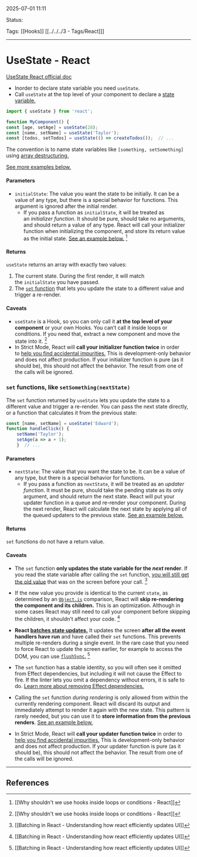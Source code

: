 
2025-07-01 11:11

Status:

Tags: [[Hooks]] [[../../../3 - Tags/React]]]

---
# UseState - React
[UseState React official doc](https://react.dev/reference/react/useState)

- Inorder to declare state variable you need `useState`.
- Call `useState` at the top level of your component to declare a [state variable.](https://react.dev/learn/state-a-components-memory)

```jsx
import { useState } from 'react';

function MyComponent() {  
const [age, setAge] = useState(28);  
const [name, setName] = useState('Taylor');  
const [todos, setTodos] = useState(() => createTodos());  // ...
```

The convention is to name state variables like `[something, setSomething]` using [array destructuring.](https://javascript.info/destructuring-assignment)

[See more examples below.](https://react.dev/reference/react/useState#usage)

#### Parameters [](https://react.dev/reference/react/useState#parameters "Link for Parameters")

- `initialState`: The value you want the state to be initially. It can be a value of any type, but there is a special behavior for functions. This argument is ignored after the initial render.
    - If you pass a function as `initialState`, it will be treated as an _initializer function_. It should be pure, should take no arguments, and should return a value of any type. React will call your initializer function when initializing the component, and store its return value as the initial state. [See an example below.](https://react.dev/reference/react/useState#avoiding-recreating-the-initial-state)  [^1]

#### Returns [](https://react.dev/reference/react/useState#returns "Link for Returns")

`useState` returns an array with exactly two values:

1. The current state. During the first render, it will match the `initialState` you have passed.
2. The [`set` function](https://react.dev/reference/react/useState#setstate) that lets you update the state to a different value and trigger a re-render.

#### Caveats [](https://react.dev/reference/react/useState#caveats "Link for Caveats")

- `useState` is a Hook, so you can only call it **at the top level of your component** or your own Hooks. You can’t call it inside loops or conditions. If you need that, extract a new component and move the state into it. [^1]
- In Strict Mode, React will **call your initializer function twice** in order to [help you find accidental impurities.](https://react.dev/reference/react/useState#my-initializer-or-updater-function-runs-twice) This is development-only behavior and does not affect production. If your initializer function is pure (as it should be), this should not affect the behavior. The result from one of the calls will be ignored.

### `set` functions, like `setSomething(nextState)` [](https://react.dev/reference/react/useState#setstate "Link for this heading")

The `set` function returned by `useState` lets you update the state to a different value and trigger a re-render. You can pass the next state directly, or a function that calculates it from the previous state:

```jsx
const [name, setName] = useState('Edward');
function handleClick() {  
	setName('Taylor');  
	setAge(a => a + 1);
	}  // ...
```

#### Parameters [](https://react.dev/reference/react/useState#setstate-parameters "Link for Parameters")

- `nextState`: The value that you want the state to be. It can be a value of any type, but there is a special behavior for functions.
    - If you pass a function as `nextState`, it will be treated as an _updater function_. It must be pure, should take the pending state as its only argument, and should return the next state. React will put your updater function in a queue and re-render your component. During the next render, React will calculate the next state by applying all of the queued updaters to the previous state. [See an example below.](https://react.dev/reference/react/useState#updating-state-based-on-the-previous-state)

#### Returns [](https://react.dev/reference/react/useState#setstate-returns "Link for Returns")

`set` functions do not have a return value.

#### Caveats [](https://react.dev/reference/react/useState#setstate-caveats "Link for Caveats")

- The `set` function **only updates the state variable for the _next_ render**. If you read the state variable after calling the `set` function, [you will still get the old value](https://react.dev/reference/react/useState#ive-updated-the-state-but-logging-gives-me-the-old-value) that was on the screen before your call. [^2]
    
- If the new value you provide is identical to the current `state`, as determined by an [`Object.is`](https://developer.mozilla.org/en-US/docs/Web/JavaScript/Reference/Global_Objects/Object/is) comparison, React will **skip re-rendering the component and its children.** This is an optimization. Although in some cases React may still need to call your component before skipping the children, it shouldn’t affect your code. [^2]
    
- **React [batches state updates.](https://react.dev/learn/queueing-a-series-of-state-updates)** It updates the screen **after all the event handlers have run** and have called their `set` functions. This prevents multiple re-renders during a single event. In the rare case that you need to force React to update the screen earlier, for example to access the DOM, you can use [`flushSync`.](https://react.dev/reference/react-dom/flushSync) [^2]
    
- The `set` function has a stable identity, so you will often see it omitted from Effect dependencies, but including it will not cause the Effect to fire. If the linter lets you omit a dependency without errors, it is safe to do. [Learn more about removing Effect dependencies.](https://react.dev/learn/removing-effect-dependencies#move-dynamic-objects-and-functions-inside-your-effect)
    
- Calling the `set` function _during rendering_ is only allowed from within the currently rendering component. React will discard its output and immediately attempt to render it again with the new state. This pattern is rarely needed, but you can use it to **store information from the previous renders**. [See an example below.](https://react.dev/reference/react/useState#storing-information-from-previous-renders)
    
- In Strict Mode, React will **call your updater function twice** in order to [help you find accidental impurities.](https://react.dev/reference/react/useState#my-initializer-or-updater-function-runs-twice) This is development-only behavior and does not affect production. If your updater function is pure (as it should be), this should not affect the behavior. The result from one of the calls will be ignored.

---
## References
[^1]: [[Why shouldn't we use hooks inside loops or conditions - React]]
[^2]: [[Batching in React - Understanding how react efficiently updates UI]]
